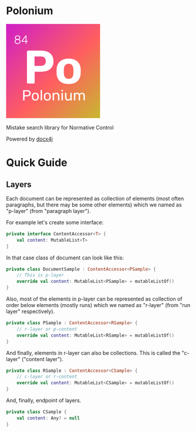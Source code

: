 # Polonium

![Polonium](src/main/resources/polonium.svg)

Mistake search library for Normative Control

Powered by [docx4j](https://www.docx4java.org/trac/docx4j)

# Quick Guide

## Layers

Each document can be represented as collection of elements (most often paragraphs, but there may be some other elements)
which we named as "p-layer" (from "paragraph layer").

For example let's create some interface:

```kotlin
private interface ContentAccessor<T> {
    val content: MutableList<T>
}
```

In that case class of document can look like this:

```kotlin
private class DocumentSample : ContentAccessor<PSample> {
    // This is p-layer
    override val content: MutableList<PSample> = mutableListOf()
}
```

Also, most of the elements in p-layer can be represented as collection of order below elements (mostly runs)
which we named as "r-layer" (from "run layer" respectively).

```kotlin
private class PSample : ContentAccessor<RSample> {
    // r-layer or p-content
    override val content: MutableList<RSample> = mutableListOf()
}
```

And finally, elements in r-layer can also be collections. This is called the "c-layer" ("content layer").

```kotlin
private class RSample : ContentAccessor<CSample> {
    // c-layer or r-content
    override val content: MutableList<CSample> = mutableListOf()
}
```

And, finally, endpoint of layers.

```kotlin
private class CSample { 
    val content: Any? = null
}
```